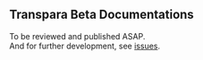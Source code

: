 ## Transpara Beta Documentations
To be reviewed and published ASAP.</br>
And for further development, see [issues](https://github.com/minoobeyzavi/Visual-KPI/issues).

